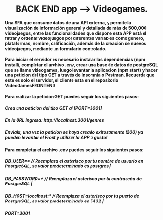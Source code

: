 <h1 align="center">BACK END app --> Videogames.</h1>

<h4>Una SPA que consume datos de una API externa, y permite la visualización de información general y detallada de más de 500,000 videojuegos, entre las funcionalidades que dispone esta APP está el filtrar y ordenar videojuegos por diferentes variables como género, plataformas, nombre, calificación, además de la creación de nuevos videojuegos, mediante un formulario controlado.</h4>

<h4>Para iniciar el servidor es necesario instalar las dependencias (npm install), completar el archivo .env, crear una base de datos de postgreSQL que se llame videogames, luego levantar la aplicacion (npm start) y hacer una peticion del tipo GET a través de Insomnia o Postman. Recuerda que este es solo el servidor, el cliente esta en el repositorio VideoGamesFRONTEND</h4>

<h4>Para realizar la peticion GET puedes seguir los siguientes pasos:</h4> 

<h5>Crea una peticion del tipo GET al [PORT=3001]</h5>
<h5>En la URL ingresa: http://localhost:3001/genres</h5>
<h5>Enviala, una vez la peticion se haya creado exitosamente (200) ya pueden levantar el Front y utilizar la APP a gusto!</h5>

<h4>Para completar el archivo .env puedes seguir los siguientes pasos:</h4> 

<h5>DB_USER=*  // Reemplaza el asterisco por tu nombre de usuario en PostgreSQL, su valor predeterminado es postgres |</h5>
<h5>DB_PASSWORD=*  // Reemplaza el asterisco por tu contraseña de PostgreSQL |</h5>
<h5>DB_HOST=localhost:*  // Reemplaza el asterisco por tu puerto de PostgreSQL, su valor predeterminado es 5432 |</h5>
<h5>PORT=3001</h5>
